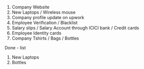 1. Company Website
2. New Laptops / Wireless mouse
3. Company profile update on upwork
4. Employee Verification / Blacklist
5. Salary slips / Salary Account through ICICI bank / Credit cards
6. Employee Identity cards
7. Company Tshirts / Bags / Bottles

Done - list
1. New Laptops
2. Bottles
